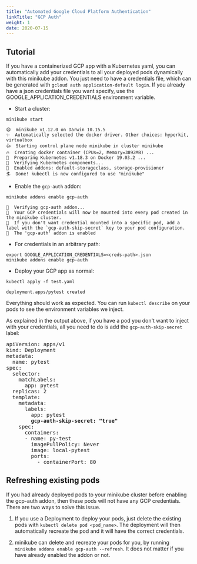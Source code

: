```yaml
---
title: "Automated Google Cloud Platform Authentication"
linkTitle: "GCP Auth"
weight: 1
date: 2020-07-15
---
```


## Tutorial

If you have a containerized GCP app with a Kubernetes yaml, you can automatically add your credentials to all your deployed pods dynamically with this minikube addon. You just need to have a credentials file, which can be generated with `gcloud auth application-default login`. If you already have a json credentials file you want specify, use the GOOGLE_APPLICATION_CREDENTIALS environment variable.

- Start a cluster:

```shell
minikube start
```

```
😄  minikube v1.12.0 on Darwin 10.15.5
✨  Automatically selected the docker driver. Other choices: hyperkit, virtualbox
👍  Starting control plane node minikube in cluster minikube
🔥  Creating docker container (CPUs=2, Memory=3892MB) ...
🐳  Preparing Kubernetes v1.18.3 on Docker 19.03.2 ...
🔎  Verifying Kubernetes components...
🌟  Enabled addons: default-storageclass, storage-provisioner
🏄  Done! kubectl is now configured to use "minikube"
```

- Enable the `gcp-auth` addon:

```shell
minikube addons enable gcp-auth
```

```
🔎  Verifying gcp-auth addon...
📌  Your GCP credentials will now be mounted into every pod created in the minikube cluster.
📌  If you don't want credential mounted into a specific pod, add a label with the `gcp-auth-skip-secret` key to your pod configuration.
🌟  The 'gcp-auth' addon is enabled
```

- For credentials in an arbitrary path:

```shell
export GOOGLE_APPLICATION_CREDENTIALS=<creds-path>.json
minikube addons enable gcp-auth
```

- Deploy your GCP app as normal:

```shell
kubectl apply -f test.yaml
```

```
deployment.apps/pytest created
```

Everything should work as expected. You can run `kubectl describe` on your pods to see the environment variables we inject.

As explained in the output above, if you have a pod you don't want to inject with your credentials, all you need to do is add the `gcp-auth-skip-secret` label:
<pre>
apiVersion: apps/v1
kind: Deployment
metadata:
  name: pytest
spec:
  selector:
    matchLabels:
      app: pytest
  replicas: 2
  template:
    metadata:
      labels:
        app: pytest
        <b>gcp-auth-skip-secret: "true"</b>
    spec:
      containers:
      - name: py-test
        imagePullPolicy: Never
        image: local-pytest
        ports:
          - containerPort: 80
</pre>


## Refreshing existing pods

If you had already deployed pods to your minikube cluster before enabling the gcp-auth addon, then these pods will not have any GCP credentials. There are two ways to solve this issue.  

1. If you use a Deployment to deploy your pods, just delete the existing pods with `kubectl delete pod <pod_name>`. The deployment will then automatically recreate the pod and it will have the correct credentials.

2. minikube can delete and recreate your pods for you, by running `minikube addons enable gcp-auth --refresh`. It does not matter if you have already enabled the addon or not. 
